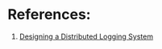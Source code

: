 
# References:

1. [Designing a Distributed Logging System](https://levelup.gitconnected.com/designing-a-distributed-logging-system-16521922546a)